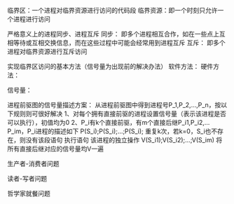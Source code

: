临界区：一个进程对临界资源进行访问的代码段
临界资源：即一个时刻只允许一个进程进行访问


严格意义上的进程同步、进程互斥
  同步：
		即多个进程相互合作，如在一些点上互相等待或互相交换信息，而在这些过程中可能会经常用到进程互斥
	互斥：
		即多个进程对临界资源进行互斥访问
		
实现临界区访问的基本方法（信号量为出现前的解决办法）
	软件方法：
	硬件方法：
	
	
信号量：
	
	
进程前驱图的信号量描述方案：
	从进程前驱图中得到进程号P_1,P_2,…,P_n，按以下规则则可很好解决
	1、对每个拥有直接前驱的进程设置信号量（表示该进程是否可以执行），初值均为0
	2、P_i有k个直接前驱，有m个直接后继P_i1,P_i2,…P_im，P_i进程的描述如下
		P(S_i);P(S_i);…;P(S_i);                           重复k次，若k=0，S_i也不存在，则没有该段语句
		执行语句                                                 该进程的独立操作
		V(S_i1);V(S_i2);…;V(S_im)    将所有直接后继对应的信号量均V一遍
		
生产者-消费者问题

读者-写者问题

哲学家就餐问题
